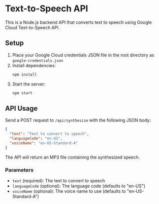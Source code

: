 # Text-to-Speech API

This is a Node.js backend API that converts text to speech using Google Cloud Text-to-Speech API.

## Setup

1. Place your Google Cloud credentials JSON file in the root directory as `google-credentials.json`
2. Install dependencies:
   ```bash
   npm install
   ```
3. Start the server:
   ```bash
   npm start
   ```

## API Usage

Send a POST request to `/api/synthesize` with the following JSON body:

```json
{
  "text": "Text to convert to speech",
  "languageCode": "en-US",
  "voiceName": "en-US-Standard-A"
}
```

The API will return an MP3 file containing the synthesized speech.

### Parameters

- `text` (required): The text to convert to speech
- `languageCode` (optional): The language code (defaults to "en-US")
- `voiceName` (optional): The voice name to use (defaults to "en-US-Standard-A")